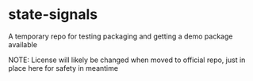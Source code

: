 # state-signals
A temporary repo for testing packaging and getting a demo package available

NOTE: License will likely be changed when moved to official repo, just in place here for safety in meantime

